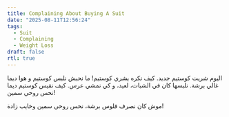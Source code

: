 ```yaml
---
title: Complaining About Buying A Suit
date: "2025-08-11T12:56:24"
tags:
  - Suit
  - Complaining 
  - Weight Loss
draft: false
rtl: true
---
```


اليوم شريت كوستيم جديد. كيف نكره يشري كوستيم! ما نحبش نلبس كوستيم و هوا ديما غالي برشة. نلبسها كان في الشبات، لعيد، و كي نمشي عرس. كيف نقيس كوستيم ديما نحس روحي سمين! 

موش كان نصرف فلوس برشة، نحس روحي سمين وخايب زادة!

